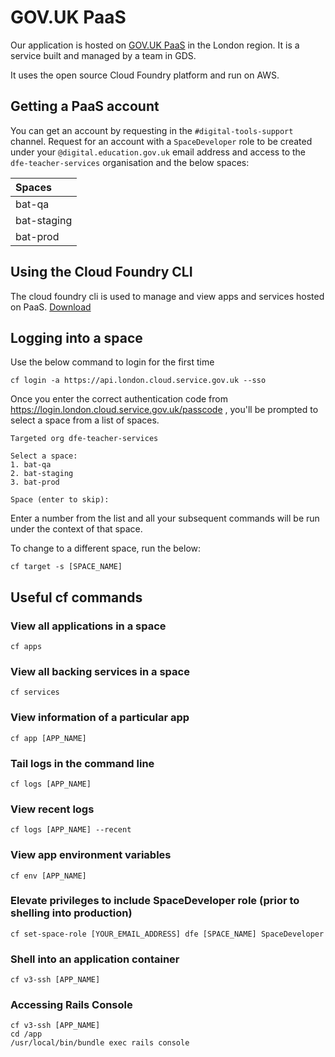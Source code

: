 # GOV.UK PaaS
Our application is hosted on [GOV.UK PaaS](https://cloud.service.gov.uk) in the London region. It is a service built and managed by a team in GDS.

It uses the open source Cloud Foundry platform and run on AWS.

## Getting a PaaS account
You can get an account by requesting in the `#digital-tools-support` channel. 
Request for an account with a `SpaceDeveloper` role to be created under your `@digital.education.gov.uk` email address and access to the `dfe-teacher-services` organisation and the below spaces:

|Spaces       |
|:------------|
| bat-qa      |
| bat-staging |
| bat-prod    |

## Using the Cloud Foundry CLI
The cloud foundry cli is used to manage and view apps and services hosted on PaaS. 
[Download](https://github.com/cloudfoundry/cli#downloads)

## Logging into a space
Use the below command to login for the first time
```shell
cf login -a https://api.london.cloud.service.gov.uk --sso
```
Once you enter the correct authentication code from https://login.london.cloud.service.gov.uk/passcode , you'll be prompted to select a space from a list of spaces.
```
Targeted org dfe-teacher-services

Select a space:
1. bat-qa
2. bat-staging
3. bat-prod

Space (enter to skip):
```
Enter a number from the list and all your subsequent commands will be run under the context of that space.

To change to a different space, run the below:
```
cf target -s [SPACE_NAME]
```

## Useful cf commands
### View all applications in a space
```
cf apps
```
### View all backing services in a space
```
cf services
```
### View information of a particular app
```
cf app [APP_NAME]
```
### Tail logs in the command line
```
cf logs [APP_NAME]
```
### View recent logs
```
cf logs [APP_NAME] --recent
```
### View app environment variables
```
cf env [APP_NAME]
```
### Elevate privileges to include SpaceDeveloper role (prior to shelling into production)
```
cf set-space-role [YOUR_EMAIL_ADDRESS] dfe [SPACE_NAME] SpaceDeveloper
```
### Shell into an application container
```
cf v3-ssh [APP_NAME]
```
### Accessing Rails Console
```
cf v3-ssh [APP_NAME]
cd /app
/usr/local/bin/bundle exec rails console
```
